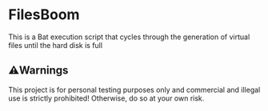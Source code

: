 # FilesBoom
This is a Bat execution script that cycles through the generation of virtual files until the hard disk is full

## ⚠️Warnings
This project is for personal testing purposes only and commercial and illegal use is strictly prohibited! Otherwise, do so at your own risk.
